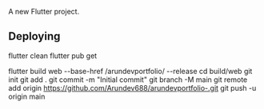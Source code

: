 A new Flutter project.


## Deploying

flutter clean
flutter pub get

flutter build web --base-href /arundevportfolio/ --release
cd build/web
git init
git add .
git commit -m "Initial commit"
git branch -M main
git remote add origin https://github.com/Arundev688/arundevportfolio-.git
git push -u origin main